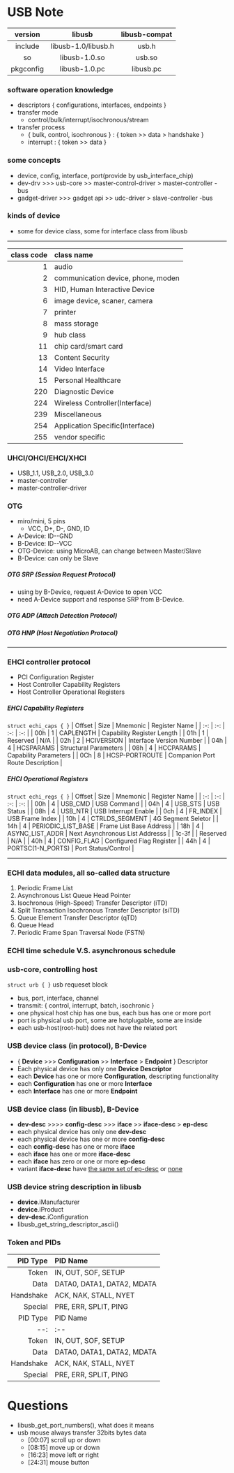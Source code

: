 # USB Note
| version | libusb | libusb-compat |
| :-: | :-: | :-: |
| include | libusb-1.0/libusb.h | usb.h |
| so | libusb-1.0.so | usb.so |
| pkgconfig | libusb-1.0.pc | libusb.pc |

### software operation knowledge
+ descriptors { configurations, interfaces, endpoints }
+ transfer mode
    + control/bulk/interrupt/isochronous/stream
+ transfer process
    + { bulk, control, isochronous } : { token >> data > handshake }
    + interrupt : { token >> data }
### some concepts
+ device, config, interface, port(provide by usb_interface_chip)
+ dev-drv >>> usb-core >> master-control-driver > master-controller -bus
+ gadget-driver >>> gadget api >> udc-driver > slave-controller -bus

### kinds of device
+ some for device class, some for interface class from libusb
---
| class code | class name |
| --: | :-- |
| 1 | audio |
| 2 | communication device, phone, moden |
| 3 | HID, Human Interactive Device |
| 6 | image device, scaner, camera |
| 7 | printer |
| 8 | mass storage |
| 9 | hub class |
| 11 | chip card/smart card |
| 13 | Content Security |
| 14 | Video Interface |
| 15 | Personal Healthcare |
| 220 | Diagnostic Device |
| 224 | Wireless Controller(Interface) |
| 239 | Miscellaneous |
| 254 | Application Specific(Interface) |
| 255 | vendor specific |

### UHCI/OHCI/EHCI/XHCI
+ USB_1.1, USB_2.0, USB_3.0
+ master-controller
+ master-controller-driver

### OTG
+ miro/mini, 5 pins
    + VCC, D+, D-, GND, ID
+ A-Device: ID--GND
+ B-Device: ID--VCC
+ OTG-Device: using MicroAB, can change between Master/Slave
+ B-Device: can only be Slave

##### OTG SRP (Session Request Protocol)
+ using by B-Device, request A-Device to open VCC
+ need A-Device support and response SRP from B-Device.

##### OTG ADP (Attach Detection Protocol)

##### OTG HNP (Host Negotiation Protocol)

-----
### EHCI controller protocol
+ PCI Configuration Register
+ Host Controller Capability Registers
+ Host Controller Operational Registers

##### EHCI Capability Registers
`struct echi_caps { }`
| Offset | Size | Mnemonic | Register Name |
| :-: | :-: | :-: | :-: |
| 00h | 1 | CAPLENGTH | Capability Register Length |
| 01h | 1 | Reserved | N/A |
| 02h | 2 | HCIVERSION | Interface Version Number |
| 04h | 4 | HCSPARAMS | Structural Parameters |
| 08h | 4 | HCCPARAMS | Capability Parameters |
| 0Ch | 8 | HCSP-PORTROUTE | Companion Port Route Description |

##### EHCI Operational Registers
`struct echi_regs { }`
| Offset | Size | Mnemonic | Register Name |
| :-: | :-: | :-: | :-: |
| 00h | 4 | USB_CMD | USB Command |
| 04h | 4 | USB_STS | USB Status |
| 08h | 4 | USB_NTR | USB Interrupt Enable |
| 0ch | 4 | FR_INDEX | USB Frame Index |
| 10h | 4 | CTRLDS_SEGMENT | 4G Segment Seletor |
| 14h | 4 | PERIODIC_LIST_BASE | Frame List Base Address |
| 18h | 4 | ASYNC_LIST_ADDR | Next Asynchronous List Addresss |
| 1c-3f | | Reserved | N/A |
| 40h | 4 | CONFIG_FLAG | Configured Flag Register |
| 44h | 4 | PORTSC(1-N_PORTS) | Port Status/Control |

----
### ECHI data modules, all so-called data structure
1. Periodic Frame List
2. Asynchronous List Queue Head Pointer
3. Isochronous (High-Speed) Transfer Descriptor (iTD)
4. Split Transaction Isochronous Transfer Descriptor (siTD)
5. Queue Element Transfer Descriptor (qTD)
6. Queue Head
7. Periodic Frame Span Traversal Node (FSTN)
    
### ECHI time schedule V.S. asynchronous schedule

### usb-core, controlling host
`struct urb { }` usb requeset block
+ bus, port, interface, channel
+ transmit: { control, interrupt, batch, isochronic }
+ one physical host chip has one bus, each bus has one or more port
+ port is physical usb port, some are hotplugable, some are inside
+ each usb-host(root-hub) does not have the related port

### USB device class (in protocol), B-Device
+ { **Device** >>> **Configuration** >> **Interface** > **Endpoint** } Descriptor
+ Each physical device has only one **Device Descriptor**
+ each **Device** has one or more **Configuration**, descripting functionality
+ each **Configuration** has one or more **Interface**
+ each **Interface** has one or more **Endpoint**

### USB device class (in libusb), B-Device
+ **dev-desc** >>>> **config-desc** >>> **iface** >> **iface-desc** > **ep-desc**
+ each physical device has only one **dev-desc**
+ each physical device has one or more **config-desc**
+ each **config-desc** has one or more **iface**
+ each **iface** has one or more **iface-desc**
+ each **iface** has zero or one or more **ep-desc**
+ variant **iface-desc** have <u>the same set of ep-desc</u> or <u>none</u>

### USB device string description in libusb
+ **device**.iManufacturer
+ **device**.iProduct
+ **dev-desc**.iConfiguration
+ libusb_get_string_descriptor_ascii()

### Token and PIDs
| PID Type | PID Name |
| --: | :-- |
| Token | IN, OUT, SOF, SETUP |
| Data | DATA0, DATA1, DATA2, MDATA |
| Handshake | ACK, NAK, STALL, NYET |
| Special | PRE, ERR, SPLIT, PING |
| PID Type | PID Name |
| --: | :-- |
| Token | IN, OUT, SOF, SETUP |
| Data | DATA0, DATA1, DATA2, MDATA |
| Handshake | ACK, NAK, STALL, NYET |
| Special | PRE, ERR, SPLIT, PING |

# Questions
+ libusb_get_port_numbers(), what does it means
+ usb mouse always transfer 32bits bytes data
    + [00:07] scroll up or down
    + [08:15] move up or down
    + [16:23] move left or right
    + [24:31] mouse button

